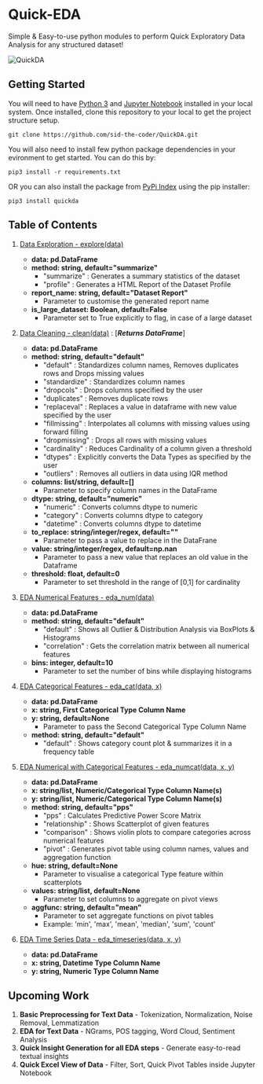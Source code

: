 # Quick-EDA

Simple & Easy-to-use python modules to perform Quick Exploratory Data Analysis for any structured dataset!

![QuickDA](https://github.com/sid-the-coder/QuickDA/blob/master/images/quickda.png)


## Getting Started

You will need to have [Python 3](https://www.python.org) and [Jupyter Notebook](https://jupyter.org) installed in your local system. Once installed, clone this repository to your local to get the project structure setup.
```
git clone https://github.com/sid-the-coder/QuickDA.git
```

You will also need to install few python package dependencies in your evironment to get started. You can do this by:
```
pip3 install -r requirements.txt
```

OR you can also install the package from [PyPi Index](https://pypi.org) using the pip installer:
```
pip3 install quickda
```

## Table of Contents

1. [Data Exploration - explore(data)](https://github.com/sid-the-coder/Quick-EDA#data-exploration)
    - **data: pd.DataFrame**
    - **method: string, default="summarize"**
        - "summarize" : Generates a summary statistics of the dataset
        - "profile" : Generates a HTML Report of the Dataset Profile
    - **report_name: string, default="Dataset Report"**
        - Parameter to customise the generated report name
    - **is_large_dataset: Boolean, default=False**
        - Parameter set to True explicitly to flag, in case of a large dataset 
    
2. [Data Cleaning - clean(data)](https://github.com/sid-the-coder/Quick-EDA#data-cleaning) : [***Returns DataFrame***]
    - **data: pd.DataFrame**
    - **method: string, default="default"**
        - "default" : Standardizes column names, Removes duplicates rows and Drops missing values
        - "standardize" : Standardizes column names
        - "dropcols" : Drops columns specified by the user
        - "duplicates" : Removes duplicate rows
        - "replaceval" : Replaces a value in dataframe with new value specified by the user
        - "fillmissing" : Interpolates all columns with missing values using forward filling
        - "dropmissing" : Drops all rows with missing values
        - "cardinality" : Reduces Cardinality of a column given a threshold
        - "dtypes" : Explicitly converts the Data Types as specified by the user
        - "outliers" : Removes all outliers in data using IQR method
    - **columns: list/string, default=[]**
        - Parameter to specify column names in the DataFrame
    - **dtype: string, default="numeric"**
        - "numeric" : Converts columns dtype to numeric
        - "category" : Converts columns dtype to category
        - "datetime" : Converts columns dtype to datetime
    - **to_replace: string/integer/regex, default=""**
        - Parameter to pass a value to replace in the DataFrane
    - **value: string/integer/regex, default=np.nan**
        - Parameter to pass a new value that replaces an old value in the Dataframe
    - **threshold: float, default=0**
        - Parameter to set threshold in the range of [0,1] for cardinality
    
3. [EDA Numerical Features - eda_num(data)](https://github.com/sid-the-coder/Quick-EDA#eda-numerical-features)
    - **data: pd.DataFrame**
    - **method: string, default="default"**
        - "default" : Shows all Outlier & Distribution Analysis via BoxPlots & Histograms
        - "correlation" : Gets the correlation matrix between all numerical features
    - **bins: integer, default=10**
        - Parameter to set the number of bins while displaying histograms
    
4. [EDA Categorical Features - eda_cat(data, x)](https://github.com/sid-the-coder/Quick-EDA#eda-categorical-features)
    - **data: pd.DataFrame**
    - **x: string, First Categorical Type Column Name**
    - **y: string, default=None**
        - Parameter to pass the Second Categorical Type Column Name
    - **method: string, default="default"**
        - "default" : Shows category count plot & summarizes it in a frequency table
    
5. [EDA Numerical with Categorical Features - eda_numcat(data, x, y)](https://github.com/sid-the-coder/Quick-EDA#eda-numerical-with-categorical-features)
    - **data: pd.DataFrame**
    - **x: string/list, Numeric/Categorical Type Column Name(s)**
    - **y: string/list, Numeric/Categorical Type Column Name(s)**
    - **method: string, default="pps"**
        - "pps" : Calculates Predictive Power Score Matrix
        - "relationship" : Shows Scatterplot of given features
        - "comparison" : Shows violin plots to compare categories across numerical features
        - "pivot" : Generates pivot table using column names, values and aggregation function
    - **hue: string, default=None**
        - Parameter to visualise a categorical Type feature within scatterplots
    - **values: string/list, default=None**
        - Parameter to set columns to aggregate on pivot views
    - **aggfunc: string, default="mean"**
        - Parameter to set aggregate functions on pivot tables 
        - Example: 'min', 'max', 'mean', 'median', 'sum', 'count'
    
6. [EDA Time Series Data - eda_timeseries(data, x, y)](https://github.com/sid-the-coder/Quick-EDA#explore-time-series-data)
    - **data: pd.DataFrame**
    - **x: string, Datetime Type Column Name**
    - **y: string, Numeric Type Column Name**
    

## Upcoming Work

1. **Basic Preprocessing for Text Data** - Tokenization, Normalization, Noise Removal, Lemmatization 
2. **EDA for Text Data** - NGrams, POS tagging, Word Cloud, Sentiment Analysis
3. **Quick Insight Generation for all EDA steps** - Generate easy-to-read textual insights
3. **Quick Excel View of Data** - Filter, Sort, Quick Pivot Tables inside Jupyter Notebook